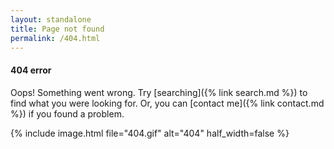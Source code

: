 ```yaml
---
layout: standalone
title: Page not found
permalink: /404.html
---
```


<h4 class="text-secondary">404 error</h4>

Oops! Something went wrong. Try [searching]({% link search.md %}) to find what you were looking for.
Or, you can [contact me]({% link contact.md %}) if you found a problem.

{% include image.html
    file="404.gif"
    alt="404"
    half_width=false
%}

